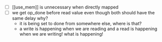 - [ ] [[use_mem]] is unnecessary when directly mapped
- [ ] we get op_done before read value even though both should have the same delay why?
	- it is being set to done from somewhere else, where is that?
	- a write is happening when we are reading and a read is happening when we are writing! what is happening!